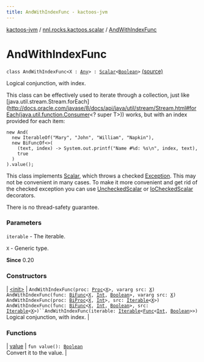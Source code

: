 ```yaml
---
title: AndWithIndexFunc - kactoos-jvm
---
```


[kactoos-jvm](../../index.html) / [nnl.rocks.kactoos.scalar](../index.html) / [AndWithIndexFunc](./index.html)

# AndWithIndexFunc

`class AndWithIndexFunc<X : `[`Any`](https://kotlinlang.org/api/latest/jvm/stdlib/kotlin/-any/index.html)`> : `[`Scalar`](../../nnl.rocks.kactoos/-scalar/index.html)`<`[`Boolean`](https://kotlinlang.org/api/latest/jvm/stdlib/kotlin/-boolean/index.html)`>` [(source)](https://github.com/neonailol/kactoos/blob/master/kactoos-jvm/src/main/kotlin/nnl/rocks/kactoos/scalar/AndWithIndexFunc.kt#L41)

Logical conjunction, with index.

This class can be effectively used to iterate through a collection,
just like [java.util.stream.Stream.forEach](http://docs.oracle.com/javase/8/docs/api/java/util/stream/Stream.html#forEach(java.util.function.Consumer<? super T>)) works,
but with an index provided for each item:

```
new And(
  new IterableOf("Mary", "John", "William", "Napkin"),
  new BiFuncOf<>(
    (text, index) -> System.out.printf("Name #%d: %s\n", index, text),
    true
  )
).value();
```

This class implements [Scalar](../../nnl.rocks.kactoos/-scalar/index.html), which throws a checked
[Exception](https://kotlinlang.org/api/latest/jvm/stdlib/kotlin/-exception/index.html). This may not be convenient in many cases. To make
it more convenient and get rid of the checked exception you can
use [UncheckedScalar](../-unchecked-scalar/index.html) or [IoCheckedScalar](../-io-checked-scalar/index.html) decorators.

There is no thread-safety guarantee.

### Parameters

`iterable` - The iterable.

`X` - Generic type.

**Since**
0.20

### Constructors

| [&lt;init&gt;](-init-.html) | `AndWithIndexFunc(proc: `[`Proc`](../../nnl.rocks.kactoos/-proc/index.html)`<`[`X`](index.html#X)`>, vararg src: `[`X`](index.html#X)`)`<br>`AndWithIndexFunc(func: `[`BiFunc`](../../nnl.rocks.kactoos/-bi-func/index.html)`<`[`X`](index.html#X)`, `[`Int`](https://kotlinlang.org/api/latest/jvm/stdlib/kotlin/-int/index.html)`, `[`Boolean`](https://kotlinlang.org/api/latest/jvm/stdlib/kotlin/-boolean/index.html)`>, vararg src: `[`X`](index.html#X)`)`<br>`AndWithIndexFunc(proc: `[`BiProc`](../../nnl.rocks.kactoos/-bi-proc/index.html)`<`[`X`](index.html#X)`, `[`Int`](https://kotlinlang.org/api/latest/jvm/stdlib/kotlin/-int/index.html)`>, src: `[`Iterable`](https://kotlinlang.org/api/latest/jvm/stdlib/kotlin.collections/-iterable/index.html)`<`[`X`](index.html#X)`>)`<br>`AndWithIndexFunc(func: `[`BiFunc`](../../nnl.rocks.kactoos/-bi-func/index.html)`<`[`X`](index.html#X)`, `[`Int`](https://kotlinlang.org/api/latest/jvm/stdlib/kotlin/-int/index.html)`, `[`Boolean`](https://kotlinlang.org/api/latest/jvm/stdlib/kotlin/-boolean/index.html)`>, src: `[`Iterable`](https://kotlinlang.org/api/latest/jvm/stdlib/kotlin.collections/-iterable/index.html)`<`[`X`](index.html#X)`>)``AndWithIndexFunc(iterable: `[`Iterable`](https://kotlinlang.org/api/latest/jvm/stdlib/kotlin.collections/-iterable/index.html)`<`[`Func`](../../nnl.rocks.kactoos/-func/index.html)`<`[`Int`](https://kotlinlang.org/api/latest/jvm/stdlib/kotlin/-int/index.html)`, `[`Boolean`](https://kotlinlang.org/api/latest/jvm/stdlib/kotlin/-boolean/index.html)`>>)`<br>Logical conjunction, with index. |

### Functions

| [value](value.html) | `fun value(): `[`Boolean`](https://kotlinlang.org/api/latest/jvm/stdlib/kotlin/-boolean/index.html)<br>Convert it to the value. |

